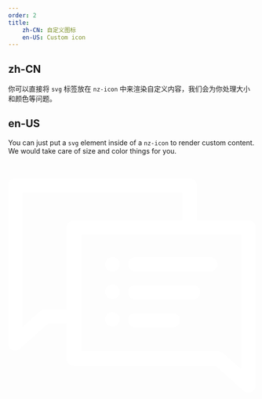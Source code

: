 ```yaml
---
order: 2
title:
    zh-CN: 自定义图标
    en-US: Custom icon
---
```


## zh-CN

你可以直接将 `svg` 标签放在 `nz-icon` 中来渲染自定义内容，我们会为你处理大小和颜色等问题。

## en-US

You can just put a `svg` element inside of a `nz-icon` to render custom content. We would take care of size and color things for you.

<svg viewBox="0 0 512.00 512.00" id="svg2793" style="fill-rule:evenodd;clip-rule:evenodd;stroke-linejoin:round;stroke-miterlimit:2;" version="1.1" xml:space="preserve" xmlns="http://www.w3.org/2000/svg" xmlns:cc="http://creativecommons.org/ns#" xmlns:dc="http://purl.org/dc/elements/1.1/" xmlns:rdf="http://www.w3.org/1999/02/22-rdf-syntax-ns#" xmlns:serif="http://www.serif.com/" xmlns:svg="http://www.w3.org/2000/svg" fill="#ffffff" stroke="#ffffff" stroke-width="0.00512"><g id="SVGRepo_bgCarrier" stroke-width="0"></g><g id="SVGRepo_tracerCarrier" stroke-linecap="round" stroke-linejoin="round"></g><g id="SVGRepo_iconCarrier"> <defs id="defs2797"></defs> <g id="_20-Topic" style="display:inline" transform="translate(-4096,-3072)"> <g id="g2327" transform="translate(4578.72,3154.25)"> <path d="m 0,347.508 -37.075,-33.012 c -2.747,-2.446 -6.297,-3.797 -9.975,-3.797 H -331.51 V 68.919 H 0 Z M -406.39,223.339 c -3.677,0 -7.227,1.352 -9.974,3.797 l -37.075,33.012 V -18.441 h 331.509 v 57.36 h -224.58 c -8.284,0 -15,6.716 -15,15 v 169.42 z M 15,38.919 H -91.93 v -72.36 c 0,-8.284 -6.716,-15 -15,-15 h -361.509 c -8.285,0 -15,6.716 -15,15 v 327.03 c 0,5.909 3.469,11.268 8.861,13.686 1.969,0.883 4.059,1.315 6.136,1.315 3.61,-10e-4 7.175,-1.304 9.977,-3.798 l 57.785,-51.453 h 39.17 v 72.36 c 0,8.284 6.716,15 15,15 h 293.75 l 57.785,51.453 c 2.802,2.495 6.368,3.797 9.978,3.797 2.076,0 4.168,-0.431 6.136,-1.314 C 26.53,392.216 30,386.858 30,380.949 V 53.919 c 0,-8.284 -6.716,-15 -15,-15" id="path2325" style="fill-rule:nonzero"></path> </g> <g id="g2331" transform="translate(4344.48,3284.33)"> <path d="m 0,0 c 0,8.284 6.716,15 15,15 h 154.66 c 8.284,0 15,-6.716 15,-15 0,-8.284 -6.716,-15 -15,-15 H 15 C 6.716,-15 0,-8.284 0,0" id="path2329" style="fill-rule:nonzero"></path> </g> <g id="g2335" transform="translate(4478.55,3357.22)"> <path d="m 0,-30 h -119.069 c -8.285,0 -15,6.716 -15,15 0,8.284 6.715,15 15,15 H 0 C 8.284,0 15,-6.716 15,-15 15,-23.284 8.284,-30 0,-30" id="path2333" style="fill-rule:nonzero"></path> </g> <g id="g2339" transform="translate(4436.81,3415.12)"> <path d="m 0,-30 h -77.33 c -8.284,0 -15,6.716 -15,15 0,8.284 6.716,15 15,15 H 0 C 8.284,0 15,-6.716 15,-15 15,-23.284 8.284,-30 0,-30" id="path2337" style="fill-rule:nonzero"></path> </g> <g id="g2343" transform="matrix(-1,0,0,1,4311.79,3299.32)"> <path d="m 0,-29.99 c 8.28,0 15,6.71 15,15 C 15,-6.71 8.28,0 0,0 c -8.29,0 -15,-6.71 -15,-14.99 0,-8.29 6.71,-15 15,-15" id="path2341" style="fill-rule:nonzero"></path> </g> <g id="g2347" transform="matrix(-1,0,0,1,4311.79,3413.33)"> <path d="m 0,-30.01 c 8.28,0 15,6.72 15,15.01 0,8.28 -6.72,15 -15,15 -8.29,0 -15,-6.72 -15,-15 0,-8.29 6.71,-15.01 15,-15.01" id="path2345" style="fill-rule:nonzero"></path> </g> <g id="g2351" transform="matrix(-1,0,0,1,4311.79,3356.33)"> <path d="m 0,-30.01 c 8.28,0 15,6.72 15,15 C 15,-6.72 8.28,0 0,0 c -8.29,0 -15,-6.72 -15,-15.01 0,-8.28 6.71,-15 15,-15" id="path2349" style="fill-rule:nonzero"></path> </g> </g> </g></svg>
